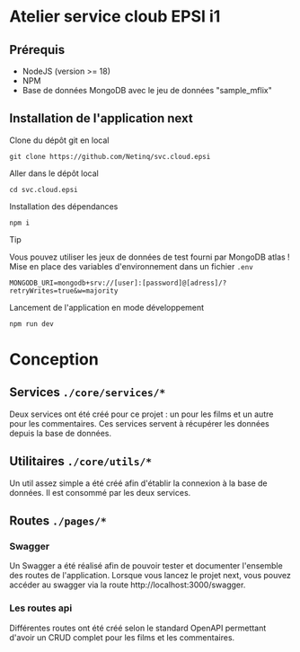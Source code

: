 # Atelier service cloub EPSI i1
## Prérequis
- NodeJS (version >= 18)
- NPM
- Base de données MongoDB avec le jeu de données "sample_mflix"
## Installation de l'application next
Clone du dépôt git en local
```shell
git clone https://github.com/Netinq/svc.cloud.epsi
```
Aller dans le dépôt local
```shell
cd svc.cloud.epsi
```
Installation des dépendances
```shell
npm i
```
> [!TIP]
> Vous pouvez utiliser les jeux de données de test fourni par MongoDB atlas !
Mise en place des variables d'environnement dans un fichier `.env`
```shell
MONGODB_URI=mongodb+srv://[user]:[password]@[adress]/?retryWrites=true&w=majority
```
Lancement de l'application en mode développement
```shell
npm run dev
```
# Conception
## Services `./core/services/*`
Deux services ont été créé pour ce projet : un pour les films et un autre pour les commentaires. Ces services servent à récupérer les données depuis la base de données.

## Utilitaires `./core/utils/*`
Un util assez simple a été créé afin d'établir la connexion à la base de données. Il est consommé par les deux services.

## Routes `./pages/*`
### Swagger
Un Swagger a été réalisé afin de pouvoir tester et documenter l'ensemble des routes de l'application. Lorsque vous lancez le projet next, vous pouvez accéder au swagger via la route http://localhost:3000/swagger.

### Les routes api
Différentes routes ont été créé selon le standard OpenAPI permettant d'avoir un CRUD complet pour les films et les commentaires.